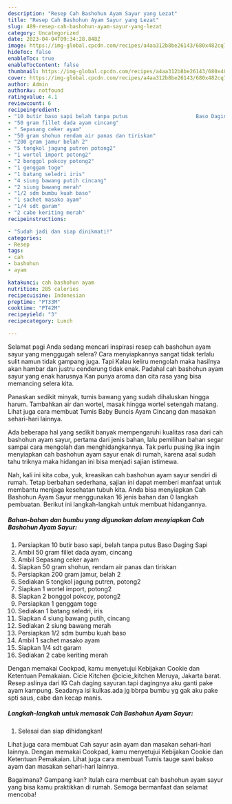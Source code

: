```yaml
---
description: "Resep Cah Bashohun Ayam Sayur yang Lezat"
title: "Resep Cah Bashohun Ayam Sayur yang Lezat"
slug: 489-resep-cah-bashohun-ayam-sayur-yang-lezat
category: Uncategorized
date: 2023-04-04T09:34:28.848Z
image: https://img-global.cpcdn.com/recipes/a4aa312b8be26143/680x482cq70/cah-bashohun-ayam-sayur-foto-resep-utama.jpg
hideToc: false
enableToc: true
enableTocContent: false
thumbnail: https://img-global.cpcdn.com/recipes/a4aa312b8be26143/680x482cq70/cah-bashohun-ayam-sayur-foto-resep-utama.jpg
cover: https://img-global.cpcdn.com/recipes/a4aa312b8be26143/680x482cq70/cah-bashohun-ayam-sayur-foto-resep-utama.jpg
author: Admin
authorAv: notfound
ratingvalue: 4.1
reviewcount: 6
recipeingredient:
- "10 butir baso sapi belah tanpa putus                      Baso Daging Sapi"
- "50 gram fillet dada ayam cincang"
- " Sepasang ceker ayam"
- "50 gram shohun rendam air panas dan tiriskan"
- "200 gram jamur belah 2"
- "5 tongkol jagung putren potong2"
- "1 wortel import potong2"
- "2 bonggol pokcoy potong2"
- "1 genggam toge"
- "1 batang seledri iris"
- "4 siung bawang putih cincang"
- "2 siung bawang merah"
- "1/2 sdm bumbu kuah baso"
- "1 sachet masako ayam"
- "1/4 sdt garam"
- "2 cabe keriting merah"
recipeinstructions:

- "Sudah jadi dan siap dinikmati!"
categories:
- Resep
tags:
- cah
- bashohun
- ayam

katakunci: cah bashohun ayam 
nutrition: 285 calories
recipecuisine: Indonesian
preptime: "PT33M"
cooktime: "PT42M"
recipeyield: "3"
recipecategory: Lunch

---
```



Selamat pagi Anda sedang mencari inspirasi resep cah bashohun ayam sayur yang menggugah selera? Cara menyiapkannya sangat tidak terlalu sulit namun tidak gampang juga. Tapi Kalau keliru mengolah maka hasilnya akan hambar dan justru cenderung tidak enak. Padahal cah bashohun ayam sayur yang enak harusnya Kan punya aroma dan cita rasa yang bisa memancing selera kita.


Panaskan sedikit minyak, tumis bawang yang sudah dihaluskan hingga harum. Tambahkan air dan wortel, masak hingga wortel setengah matang. Lihat juga cara membuat Tumis Baby Buncis Ayam Cincang dan masakan sehari-hari lainnya.

Ada beberapa hal yang sedikit banyak mempengaruhi kualitas rasa dari cah bashohun ayam sayur, pertama dari jenis bahan, lalu pemilihan bahan segar sampai cara mengolah dan menghidangkannya. Tak perlu pusing jika ingin menyiapkan cah bashohun ayam sayur enak di rumah, karena asal sudah tahu triknya maka hidangan ini bisa menjadi sajian istimewa.


Nah, kali ini kita coba, yuk, kreasikan cah bashohun ayam sayur sendiri di rumah. Tetap berbahan sederhana, sajian ini dapat memberi manfaat untuk membantu menjaga kesehatan tubuh kita. Anda bisa menyiapkan Cah Bashohun Ayam Sayur menggunakan 16 jenis bahan dan 0 langkah pembuatan. Berikut ini langkah-langkah untuk membuat hidangannya.

<!--inarticleads1-->

##### Bahan-bahan dan bumbu yang digunakan dalam menyiapkan Cah Bashohun Ayam Sayur:

1. Persiapkan 10 butir baso sapi, belah tanpa putus                      Baso Daging Sapi
1. Ambil 50 gram fillet dada ayam, cincang
1. Ambil  Sepasang ceker ayam
1. Siapkan 50 gram shohun, rendam air panas dan tiriskan
1. Persiapkan 200 gram jamur, belah 2
1. Sediakan 5 tongkol jagung putren, potong2
1. Siapkan 1 wortel import, potong2
1. Siapkan 2 bonggol pokcoy, potong2
1. Persiapkan 1 genggam toge
1. Sediakan 1 batang seledri, iris
1. Siapkan 4 siung bawang putih, cincang
1. Sediakan 2 siung bawang merah
1. Persiapkan 1/2 sdm bumbu kuah baso
1. Ambil 1 sachet masako ayam
1. Siapkan 1/4 sdt garam
1. Sediakan 2 cabe keriting merah


Dengan memakai Cookpad, kamu menyetujui Kebijakan Cookie dan Ketentuan Pemakaian. Cicie Kitchen @cicie_kitchen Meruya, Jakarta barat. Resep aslinya dari IG Cah daging sayuran.tapi dagingnya aku ganti pake ayam kampung. Seadanya isi kulkas.ada jg bbrpa bumbu yg gak aku pake spti saus, cabe dan kecap manis. 

<!--inarticleads2-->

##### Langkah-langkah untuk memasak Cah Bashohun Ayam Sayur:


1. Selesai dan siap dihidangkan!

Lihat juga cara membuat Cah sayur asin ayam dan masakan sehari-hari lainnya. Dengan memakai Cookpad, kamu menyetujui Kebijakan Cookie dan Ketentuan Pemakaian. Lihat juga cara membuat Tumis tauge sawi bakso ayam dan masakan sehari-hari lainnya. 

Bagaimana? Gampang kan? Itulah cara membuat cah bashohun ayam sayur yang bisa kamu praktikkan di rumah. Semoga bermanfaat dan selamat mencoba!
